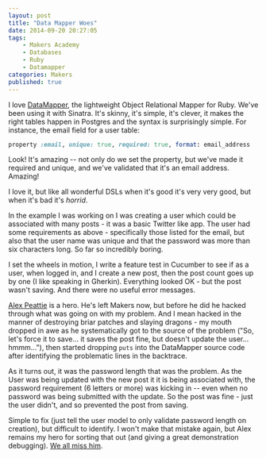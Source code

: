```yaml
---
layout: post
title: "Data Mapper Woes"
date: 2014-09-20 20:27:05
tags:
    - Makers Academy
    - Databases
    - Ruby
    - Datamapper
categories: Makers
published: true
---
```


I love [DataMapper](http://datamapper.org/), the lightweight Object Relational
Mapper for Ruby. We've been using it with Sinatra. It's skinny, it's simple,
it's clever, it makes the right tables happen in Postgres and the syntax is
surprisingly simple. For instance, the email field for a user table:

```ruby
property :email, unique: true, required: true, format: email_address
```

Look! It's amazing -- not only do we set the property, but we've made it
required and unique, and we've validated that it's an email address. Amazing!

I love it, but like all wonderful DSLs when it's good it's very very good, but
when it's bad it's _horrid_.

In the example I was working on I was creating a user which could be associated
with many posts - it was a basic Twitter like app. The user had some
requirements as above - specifically those listed for the email, but also that
the user name was unique and that the password was more than six characters
long. So far so incredibly boring.

I set the wheels in motion, I write a feature test in Cucumber to see if as
a user, when logged in, and I create a new post, then the post count goes up by
one (I like speaking in Gherkin). Everything looked OK - but the post wasn't
saving. And there were no useful error messages.

[Alex Peattie](http://alexpeattie.com/) is a hero. He's left Makers now, but
before he did he hacked through what was going on with my problem. And I mean
hacked in the manner of destroying briar patches and slaying dragons - my mouth
dropped in awe as he systematically got to the source of the problem ("So, let's
force it to save...  it saves the post fine, but doesn't update the user...
hmmm..."), then started dropping `puts` into the DataMapper source code after
identifying the problematic lines in the backtrace.

As it turns out, it was the password length that was the problem. As the User
was being updated with the new post it it is being associated with, the password
requirement (6 letters or more) was kicking in -- even when no password was
being submitted with the update. So the post was fine - just the user didn't,
and so prevented the post from saving.

Simple to fix (just tell the user model to only validate password length on
creation), but difficult to identify. I won't make that mistake again, but Alex
remains my hero for sorting that out (and giving a great demonstration
debugging). [We all miss him](http://alex-farewell-card.herokuapp.com/).


